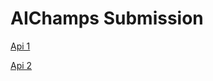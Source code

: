 # AIChamps Submission


[Api 1](https://aichamp.herokuapp.com/)

[Api 2](https://aichamp.herokuapp.com/w)
